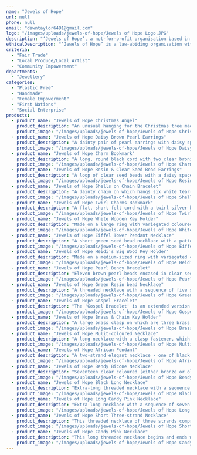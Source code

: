 ```yaml
---
name: "Jewels of Hope"
url: null
phone: null
email: "dawntaylor6491@gmail.com"
logo: "/images/uploads/jewels-of-hope/Jewels of Hope Logo.JPG"
description: "‘Jewels of Hope’, a not-for-profit organisation based in Lesotho in southern Africa, reaches out to vulnerable teenagers with the love of Jesus, giving them hope by discipling each one through the Word of God and empowering them with life skills towards a safe and secure future. It seeks to grow the participants into champion citizens to supplement family income through jewellery-making, skills and sales. Dawn Taylor, who lived in Lesotho for three years, takes meetings and seeks opportunities for selling the jewellery in Australia."
ethicalDescription: "‘Jewels of Hope’ is a law-abiding organisation with a commitment to excellence. Honesty, loyalty, fairness, reliability, concern and respect for others are all qualities that are encouraged in the project. Integrity and accountability are actively promoted."
criteria:
  - "Fair Trade"
  - "Local Produce/Local Artist"
  - "Community Empowerment"
departments:
  - "Jewellery"
categories:
  - "Plastic Free"
  - "Handmade"
  - "Female Empowerment"
  - "First Nations"
  - "Social Enterprise"
products:
  - product_name: "Jewels of Hope Christmas Angel"
    product_description: "An unusual hanging for the Christmas tree made from traditional seshoeshoe material held in place with various coloured seed beads. A wooden bead is used for the face. Colours available:  red, pink, green orange and yellow. $7.00"
    product_image: "/images/uploads/jewels-of-hope/Jewels of Hope Christmas Angel.JPG"
  - product_name: "Jewels of Hope Daisy Brown Pearl Earrings"
    product_description: "A dainty pair of pearl earrings with daisy spacers. $7.00"
    product_image: "/images/uploads/jewels-of-hope/Jewels of Hope Daisy Brown Pearl Earrings.JPG"
  - product_name: "Jewels of Hope Charm Bookmark"
    product_description: "A long, round black cord with two clear bronze bicone beads on one end and various charms on the other. Charms available:  flower, court shoe, hat, basket and flat shoe. Can be used in a Bible to mark two different places. $7.00"
    product_image: "/images/uploads/jewels-of-hope/Jewels of Hope Charm Bookmark.JPG"
  - product_name: "Jewels of Hope Resin & Clear Seed Bead Earrings"
    product_description: "A loop of clear seed beads with a daisy spacer on either side of a small grey splashed bead or a slightly larger red resin bead. $9.00"
    product_image: "/images/uploads/jewels-of-hope/Jewels of Hope Resin and Clear Seed Bead Earriings.JPG"
  - product_name: "Jewels of Hope Shells on Chain Bracelet"
    product_description: "A dainty chain on which hangs six white tear-drop shells interspersed with a row of six white seed beads and done up with a clasp fastener. Can be worn as an anklet. $9.00"
    product_image: "/images/uploads/jewels-of-hope/Jewels of Hope Shells on Chain Bracelet.JPG"
  - product_name: "Jewels of Hope Twirl Charms Bookmark"
    product_description: "A flat, short felt cord with a twirl silver bead and a plane charm on one side and a cupid charm on the other. Suitable for a reading book. $9.00"
    product_image: "/images/uploads/jewels-of-hope/Jewels of Hope Twirl Charms Bookmark.JPG"
  - product_name: "Jewels of Hope White Wooden Key Holder"
    product_description: "Made on a large ring with variegated coloured flexible string and three different shaped and patterned light coloured beads. $9.00"
    product_image: "/images/uploads/jewels-of-hope/Jewels of Hope White Wooden Key Holder.JPG"
  - product_name: "Jewels of Hope Eiffel Tower Pendant Necklace"
    product_description: "A short green seed bead necklace with a pattern each side consisting of a small green wooden bead in the middle of two smaller silver beads. The Eiffel Tower pendant hangs from the bottom of the necklace either side of which is a tiny silver bead and the same smaller silver bead and green wooden bead as are on each side. This necklace does up with a clasp fastener and has an extension chain fitted if extra length is required. $12.00"
    product_image: "/images/uploads/jewels-of-hope/Jewels of Hope Eiffel Tower Pendant Necklace.JPG"
  - product_name: "Jewels of Hope Heidi's Big Wood Key Holder"
    product_description: "Made on a medium-sized ring with variegated coloured flexible string and a pattern consisting of three small bone wooden beads, two medium-sized wood coloured beads (brown or orange available) and one large bone wooden bead. $12.00"
    product_image: "/images/uploads/jewels-of-hope/Jewels of Hope Heidi_s Big Wood Key Holder.JPG"
  - product_name: "Jewels of Hope Pearl Bendy Bracelet"
    product_description: "Eleven brown pearl beads encased in clear seed bead bendy links with a clasp fastener. $12.00"
    product_image: "/images/uploads/jewels-of-hope/Jewels of Hope Pearl Bendy Bracelet.JPG"
  - product_name: "Jewels of Hope Green Resin bead Necklace"
    product_description: "A threaded necklace with a sequence of five small green resin beads followed by a green round flat clear glass bead and done up with a clasp. This necklace will fit over the head without undoing it. $15.00"
    product_image: "/images/uploads/jewels-of-hope/Jewels of Hope Green Resin Bead Necklace.JPG"
  - product_name: "Jewels of Hope Gospel Bracelet"
    product_description: "The 'Gospel Bracelet' is an extended version of the 'Wordless Book' developed years ago and used all over the world to present the gospel. (Scriptures quoted from the New International Version.) The story of the colours is included. $15.00"
    product_image: "/images/uploads/jewels-of-hope/Jewels of Hope Gospel Bracelet.JPG"
  - product_name: "Jewels of Hope Brass & Chain Key Holder"
    product_description: "A large brass clasp on which are three brass chains of various lengths attached by a single ring and at the end of which are three different coloured and patterned beads. $15.00"
    product_image: "/images/uploads/jewels-of-hope/Jewels of Hope Brass _ Chain Key Holder.JPG"
  - product_name: "Jewels of Hope Mulit-coloured Necklace"
    product_description: "A long necklace with a clasp fastener, which can be put over the head without undoing it, consisting of various coloured and patterned beads interspersed with a large silver patterned circular spacer. $15.00"
    product_image: "/images/uploads/jewels-of-hope/Jewels of Hope Multi-coloured  Necklace.JPG"
  - product_name: "Jewels of Hope African Pendant"
    product_description: "A two-strand elegant necklace - one of black cord and the other a silver threaded seed bead - joined by the clasp at the back and a single ring at the front on which is a buffalo-head pendant. $18.00"
    product_image: "/images/uploads/jewels-of-hope/Jewels of Hope African Pendant.JPG"
  - product_name: "Jewels of Hope Bendy Bicone Necklace"
    product_description: "Seventeen clear coloured (either bronze or olive green available) bicone beads with a tiny bronze seed bead on either side joined with bendy links and done up at the back with a clasp. This necklace will fit over the head without undoing it. $18.00"
    product_image: "/images/uploads/jewels-of-hope/Jewels of Hope Bendy Bicone Necklace.JPG"
  - product_name: "Jewels of Hope Black Long Necklace"
    product_description: "Extra-long threaded necklace with a sequence of two small black wooden beads followed by two small bronze seed beads with a clasp. This necklace can be worn as a single strand or can be doubled up at varying lengths and will easily go over the head without undoing the clasp. $18.00"
    product_image: "/images/uploads/jewels-of-hope/Jewels of Hope Black Long Necklace.JPG"
  - product_name: "Jewels of Hope Long Candy Pink Necklace"
    product_description: "Extra-long necklace with a sequence of seven red splashed Candy Pink beads with a daisy spacer on each side and thirty coloured (available in peach, green or mauve) seed beads with a clasp. This necklace can be worn as a single strand or can be doubled up at varying lengths and will easily go over the head without undoing the clasp. $18.00"
    product_image: "/images/uploads/jewels-of-hope/Jewels of Hope Long Candy Pink Necklace.JPG"
  - product_name: "Jewels of Hope Short Three-strand Necklace"
    product_description: "This threaded necklace of three strands comprising of one light peach-coloured wooden beads, one of grey teething beads and one of alternated grey and coloured teething beads is joined by a fob and bar clasp, which is easy to do up and undo. $21.00"
    product_image: "/images/uploads/jewels-of-hope/Jewels of Hope Short Three-strand Necklace.JPG"
  - product_name: "Jewels of Hope Candy Pink Necklace"
    product_description: "This long threaded necklace begins and ends with six white seed beads and a fob and bar clasp, which is easy to do up and undo. In between there is a sequence of a light pink Candy Pink bead followed by a white seed bead followed by a hot pink Candy Pink bead followed by a white seed bead. This is repeated twenty-one times and concludes with a light pink Candy Pink bead. This necklace will fit over the head without undoing it. $21.00"
    product_image: "/images/uploads/jewels-of-hope/Jewels of Hope Candy Pink Necklace.JPG"
---
```

